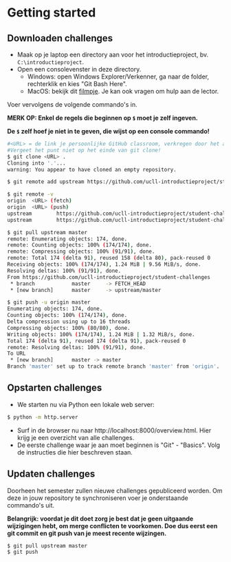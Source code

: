 # Getting started

## Downloaden challenges

- Maak op je laptop een directory aan voor het introductieproject, bv. `C:\introductieproject`.
- Open een consolevenster in deze directory.
  - Windows: open Windows Explorer/Verkenner, ga naar de folder, rechterklik en kies "Git Bash Here".
  - MacOS: bekijk dit [filmpje](https://www.youtube.com/watch?v=xsCCgITrrWI). Je kan ook vragen om hulp aan de lector.

Voer vervolgens de volgende commando's in.

**MERK OP: Enkel de regels die beginnen op `$` moet je zelf ingeven.**

**De `$` zelf hoef je niet in te geven, die wijst op een console commando!**

```bash
#<URL> = de link je persoonlijke GitHub classroom, verkregen door het accepteren van de Classroom Assignment
#Vergeet het punt niet op het einde van git clone!
$ git clone <URL> .
Cloning into '.'...
warning: You appear to have cloned an empty repository.

$ git remote add upstream https://github.com/ucll-introductieproject/student-challenges

$ git remote -v
origin  <URL> (fetch)
origin  <URL> (push)
upstream        https://github.com/ucll-introductieproject/student-challenges (fetch)
upstream        https://github.com/ucll-introductieproject/student-challenges (push)

$ git pull upstream master
remote: Enumerating objects: 174, done.
remote: Counting objects: 100% (174/174), done.
remote: Compressing objects: 100% (91/91), done.
remote: Total 174 (delta 91), reused 158 (delta 80), pack-reused 0
Receiving objects: 100% (174/174), 1.24 MiB | 9.56 MiB/s, done.
Resolving deltas: 100% (91/91), done.
From https://github.com/ucll-introductieproject/student-challenges
 * branch            master     -> FETCH_HEAD
 * [new branch]      master     -> upstream/master

$ git push -u origin master
Enumerating objects: 174, done.
Counting objects: 100% (174/174), done.
Delta compression using up to 16 threads
Compressing objects: 100% (80/80), done.
Writing objects: 100% (174/174), 1.24 MiB | 1.32 MiB/s, done.
Total 174 (delta 91), reused 174 (delta 91), pack-reused 0
remote: Resolving deltas: 100% (91/91), done.
To URL
 * [new branch]      master -> master
Branch 'master' set up to track remote branch 'master' from 'origin'.
```

## Opstarten challenges

- We starten nu via Python een lokale web server:

```bash
$ python -m http.server
```

- Surf in de browser nu naar http://localhost:8000/overview.html. Hier krijg je een overzicht van alle challenges.
- De eerste challenge waar je aan moet beginnen is "Git" - "Basics". Volg de instructies die hier beschreven staan.

## Updaten challenges

Doorheen het semester zullen nieuwe challenges gepubliceerd worden. Om deze in jouw repository te synchroniseren voer je onderstaande commando's uit.

**Belangrijk: voordat je dit doet zorg je best dat je geen uitgaande wijzigingen hebt, om merge conflicten te voorkomen. Doe dus eerst een git commit en git push van je meest recente wijzingen.**

```bash
$ git pull upstream master
$ git push
```
